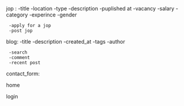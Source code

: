 jop :
     -title
     -location
     -type
     -description
     -puplished at
     -vacancy
     -salary
     -category
     -experince
     -gender

     -apply for a jop
     -post jop


blog:
     -title
     -description
     -created_at
     -tags
     -author

     -search
     -comment
     -recent post


contact_form:

home

login
